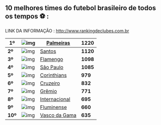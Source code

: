 ## 10 melhores times do futebol brasileiro de todos os tempos :soccer: :



LINK DA INFORMAÇÃO : http://www.rankingdeclubes.com.br






| **1º**  | ![img](http://www.rankingdeclubes.com.br/palmeirasclass.png) | [Palmeiras](http://www.rankingdeclubes.com.br/palmeiras.htm) | **1220** |
| ------- | ------------------------------------------------------------ | ------------------------------------------------------------ | -------- |
| **2º**  | ![img](http://www.rankingdeclubes.com.br/santosclass.png)    | [Santos](http://www.rankingdeclubes.com.br/santos.htm)       | **1120** |
| **3º**  | ![img](http://www.rankingdeclubes.com.br/flamengoclass.png)  | [Flamengo](http://www.rankingdeclubes.com.br/flamengo.htm)   | **1098** |
| **4º**  | ![img](http://www.rankingdeclubes.com.br/saopauloclass.png)  | [São Paulo](http://www.rankingdeclubes.com.br/saopaulo.htm)  | **1085** |
| **5º**  | ![img](http://www.rankingdeclubes.com.br/corinthiansclass.png) | [Corinthians](http://www.rankingdeclubes.com.br/corinthians.htm) | **979**  |
| **6º**  | ![img](http://www.rankingdeclubes.com.br/cruzeiroclass.png)  | [Cruzeiro](http://www.rankingdeclubes.com.br/cruzeiro.htm)   | **832**  |
| **7º**  | ![img](http://rankingdeclubes.com.br/gremioclass.png)        | [Grêmio](http://rankingdeclubes.com.br/gremio.htm)           | **771**  |
| **8º**  | ![img](http://rankingdeclubes.com.br/internacionalclass.png) | [Internacional](http://rankingdeclubes.com.br/internacional.htm) | **695**  |
| **9º**  | ![img](http://rankingdeclubes.com.br/fluminenseclass.png)    | [Fluminense](http://rankingdeclubes.com.br/fluminense.htm)   | **660**  |
| **10º** | ![img](http://rankingdeclubes.com.br/vascoclass.png)         | [Vasco da Gama](http://rankingdeclubes.com.br/vasco.htm)     | **635**  |